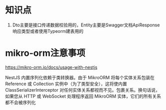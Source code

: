 # 知识点

1. Dto主要是接口传递数据校验用的，Entity主要是Swagger文档ApiResponse响应类型或者使用Typeorm建表用的

# mikro-orm注意事项

<https://mikro-orm.io/docs/usage-with-nestjs>

NestJS 内置序列化依赖于类转换器。由于 MikroORM 将每个实体关系包装在 Reference 或 Collection 实例中（为了类型安全），这将使内置 ClassSerializerInterceptor 对任何实体关系都视而不见。包裹关系。换句话说，如果您从 HTTP 或 WebSocket 处理程序返回 MikroORM 实体，它们的所有关系都不会被序列化
